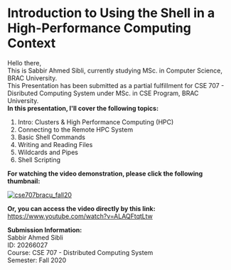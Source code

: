# Introduction to Using the Shell in a High-Performance Computing Context
Hello there,  
This is Sabbir Ahmed Sibli, currently studying MSc. in Computer Science, BRAC University.  
This Presentation has been submitted as a partial fulfillment for CSE 707 - Disributed Computing System under MSc. in CSE Program, BRAC University.  
**In this presentation, I'll cover the following topics:**  
1. Intro: Clusters & High Performance Computing (HPC)  
2. Connecting to the Remote HPC System  
3. Basic Shell Commands  
4. Writing and Reading Files  
5. Wildcards and Pipes  
6. Shell Scripting  

**For watching the video demonstration, please click the following thumbnail:**  

[![cse707bracu_fall20](https://img.youtube.com/vi/ALAQFtqtLtw/0.jpg)](https://www.youtube.com/watch?v=ALAQFtqtLtw)

**Or, you can access the video directly by this link:** https://www.youtube.com/watch?v=ALAQFtqtLtw

**Submission Information:**  
Sabbir Ahmed Sibli  
ID: 20266027  
Course: CSE 707 - Distributed Computing System  
Semester: Fall 2020  
